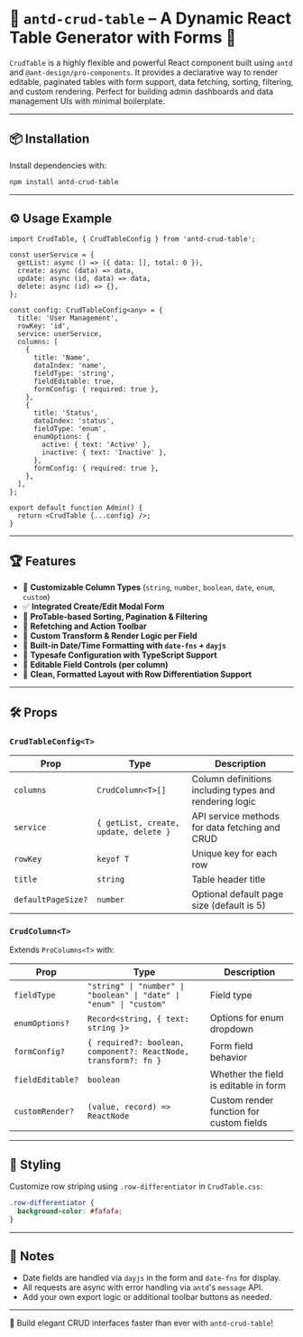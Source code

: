 

# 🧩 `antd-crud-table` – A Dynamic React Table Generator with Forms 🚀

`CrudTable` is a highly flexible and powerful React component built using `antd` and `@ant-design/pro-components`. It provides a declarative way to render editable, paginated tables with form support, data fetching, sorting, filtering, and custom rendering. Perfect for building admin dashboards and data management UIs with minimal boilerplate.

---

## 📦 Installation

Install dependencies with:

```bash
npm install antd-crud-table
```

---

## ⚙️ Usage Example

```tsx
import CrudTable, { CrudTableConfig } from 'antd-crud-table';

const userService = {
  getList: async () => ({ data: [], total: 0 }),
  create: async (data) => data,
  update: async (id, data) => data,
  delete: async (id) => {},
};

const config: CrudTableConfig<any> = {
  title: 'User Management',
  rowKey: 'id',
  service: userService,
  columns: [
    {
      title: 'Name',
      dataIndex: 'name',
      fieldType: 'string',
      fieldEditable: true,
      formConfig: { required: true },
    },
    {
      title: 'Status',
      dataIndex: 'status',
      fieldType: 'enum',
      enumOptions: {
        active: { text: 'Active' },
        inactive: { text: 'Inactive' },
      },
      formConfig: { required: true },
    },
  ],
};

export default function Admin() {
  return <CrudTable {...config} />;
}
```

---

## 🏆 Features

- 🎨 **Customizable Column Types** (`string`, `number`, `boolean`, `date`, `enum`, `custom`)
- ✅ **Integrated Create/Edit Modal Form**  
- 🚀 **ProTable-based Sorting, Pagination & Filtering**  
- 🔁 **Refetching and Action Toolbar**  
- 🧠 **Custom Transform & Render Logic per Field**  
- 📆 **Built-in Date/Time Formatting with `date-fns` + `dayjs`**  
- 🧰 **Typesafe Configuration with TypeScript Support**  
- 🔐 **Editable Field Controls (per column)**  
- 🧼 **Clean, Formatted Layout with Row Differentiation Support**

---

## 🛠️ Props

### `CrudTableConfig<T>`
| Prop | Type | Description |
|------|------|-------------|
| `columns` | `CrudColumn<T>[]` | Column definitions including types and rendering logic |
| `service` | `{ getList, create, update, delete }` | API service methods for data fetching and CRUD |
| `rowKey` | `keyof T` | Unique key for each row |
| `title` | `string` | Table header title |
| `defaultPageSize?` | `number` | Optional default page size (default is 5) |

### `CrudColumn<T>`
Extends `ProColumns<T>` with:

| Prop | Type | Description |
|------|------|-------------|
| `fieldType` | `"string" \| "number" \| "boolean" \| "date" \| "enum" \| "custom"` | Field type |
| `enumOptions?` | `Record<string, { text: string }>` | Options for enum dropdown |
| `formConfig?` | `{ required?: boolean, component?: ReactNode, transform?: fn }` | Form field behavior |
| `fieldEditable?` | `boolean` | Whether the field is editable in form |
| `customRender?` | `(value, record) => ReactNode` | Custom render function for custom fields |

---

## 📁 Styling

Customize row striping using `.row-differentiator` in `CrudTable.css`:

```css
.row-differentiator {
  background-color: #fafafa;
}
```

---

## 📌 Notes

- Date fields are handled via `dayjs` in the form and `date-fns` for display.
- All requests are async with error handling via `antd`'s `message` API.
- Add your own export logic or additional toolbar buttons as needed.

---

🎉 Build elegant CRUD interfaces faster than ever with `antd-crud-table`!